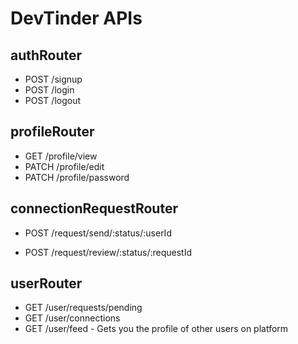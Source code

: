 # DevTinder APIs

## authRouter
- POST /signup
- POST /login
- POST /logout

## profileRouter
- GET /profile/view
- PATCH /profile/edit
- PATCH /profile/password

## connectionRequestRouter
- POST /request/send/:status/:userId

- POST /request/review/:status/:requestId

## userRouter
- GET /user/requests/pending
- GET /user/connections
- GET /user/feed - Gets you the profile of other users on platform